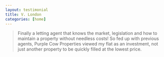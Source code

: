 ```yaml
---
layout: testimonial
title: V. London
categories: [home]
---
```

> Finally a letting agent that knows the market, legislation and how to maintain a property without needless costs! So fed up with previous agents, Purple Cow Properties viewed my flat as an investment, not just another property to be quickly filled at the lowest price.